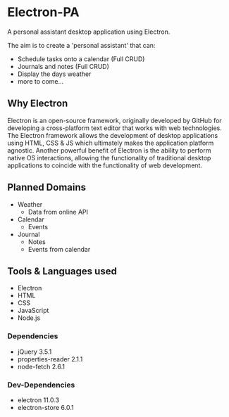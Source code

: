 # Electron-PA
A personal assistant desktop application using Electron.

The aim is to create a 'personal assistant' that can:
- Schedule tasks onto a calendar (Full CRUD)
- Journals and notes (Full CRUD)
- Display the days weather
- more to come...

## Why Electron
Electron is an open-source framework, originally developed by GitHub for developing a cross-platform text editor that works with web technologies. The Electron framework allows the development of desktop applications using HTML, CSS & JS which ultimately makes the application platform agnostic. Another powerful benefit of Electron is the ability to perform native OS interactions, allowing the functionality of traditional desktop applications to coincide with the functionality of web development.

## Planned Domains
- Weather
    - Data from online API
- Calendar
    - Events
- Journal
    - Notes
    - Events from calendar

## Tools & Languages used
- Electron
- HTML
- CSS
- JavaScript
- Node.js

### Dependencies
- jQuery 3.5.1
- properties-reader 2.1.1
- node-fetch 2.6.1

### Dev-Dependencies
- electron 11.0.3
- electron-store 6.0.1